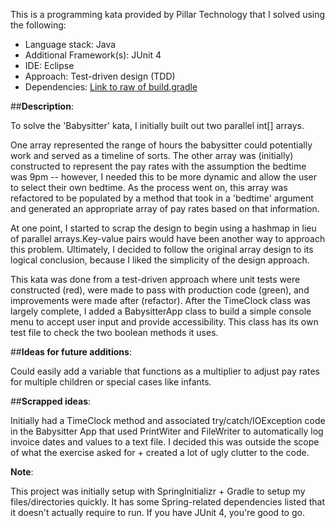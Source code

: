 This is a programming kata provided by Pillar Technology that I solved using the following:

+ Language stack: 				Java
+ Additional Framework(s): 		JUnit 4
+ IDE:							Eclipse
+ Approach: 					Test-driven design (TDD)
+ Dependencies:					[Link to raw of build.gradle](https://raw.githubusercontent.com/Brent-Milan/pillar-katas/master/build.gradle)

##**Description**: 

To solve the 'Babysitter' kata, I initially built out two parallel int[] arrays. 

One array represented the range of hours the babysitter could potentially work and served as a timeline of sorts. The other array was (initially) constructed to represent the pay rates with the assumption the bedtime was 9pm -- however, I needed this to be more dynamic and allow the user to select their own bedtime. As the process went on, this array was refactored to be populated by a method that took in a 'bedtime' argument and generated an appropriate array of pay rates based on that information. 

At one point, I started to scrap the design to begin using a hashmap in lieu of parallel arrays.Key-value pairs would have been another way to approach this problem. Ultimately, I decided to follow the original array design to its logical conclusion, because I liked the simplicity of the design approach.

This kata was done from a test-driven approach where unit tests were constructed (red), were made to pass with production code (green), and improvements were made after (refactor). After the TimeClock class was largely complete, I added a BabysitterApp class to build a simple console menu to accept user input and provide accessibility. This class has its own test file to check the two boolean methods it uses.

##**Ideas for future additions**: 

Could easily add a variable that functions as a multiplier to adjust pay rates for multiple children or special cases like infants. 

##**Scrapped ideas**:

Initially had a TimeClock method and associated try/catch/IOException code in the Babysitter App that used PrintWiter and FileWriter to automatically log invoice dates and values to a text file. I decided this was outside the scope of what the exercise asked for + created a lot of ugly clutter to the code. 

**Note**:

This project was initially setup with SpringInitializr + Gradle to setup my files/directories quickly. It has some Spring-related dependencies listed that it doesn't actually require to run. If you have JUnit 4, you're good to go. 

